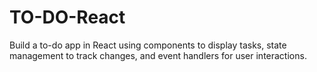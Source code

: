 # TO-DO-React
Build a to-do app in React using components to display tasks, state management to track changes, and event handlers for user interactions.
